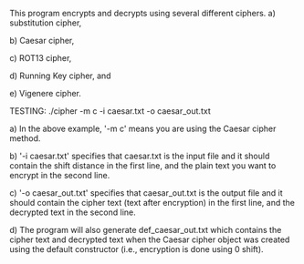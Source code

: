 This program encrypts and decrypts using several different ciphers.
  a) substitution cipher,

  b) Caesar cipher,

  c) ROT13 cipher,

  d) Running Key cipher, and

  e) Vigenere cipher.

TESTING:
./cipher -m c -i caesar.txt -o caesar_out.txt

  a) In the above example, '-m c' means you are using the Caesar cipher method.

  b) '-i caesar.txt' specifies that caesar.txt is the input file and it should contain the shift distance in the first line, and the plain text you want to encrypt in the second line.

  c) '-o caesar_out.txt' specifies that caesar_out.txt is the output file and it should contain the cipher text (text after encryption) in the first line, and the decrypted text in the second line.

  d) The program will also generate def_caesar_out.txt which contains the cipher text and decrypted text when the Caesar cipher object was created using the default constructor (i.e., encryption is done using 0 shift).